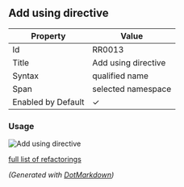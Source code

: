 ## Add using directive

| Property           | Value               |
| ------------------ | ------------------- |
| Id                 | RR0013              |
| Title              | Add using directive |
| Syntax             | qualified name      |
| Span               | selected namespace  |
| Enabled by Default | &#x2713;            |

### Usage

![Add using directive](../../images/refactorings/AddUsingDirective.png)

[full list of refactorings](Refactorings.md)

*\(Generated with [DotMarkdown](http://github.com/JosefPihrt/DotMarkdown)\)*